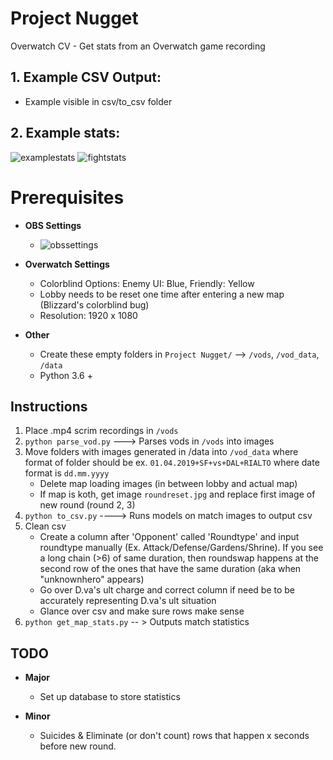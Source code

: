 # Project Nugget
Overwatch CV - Get stats from an Overwatch game recording

## 1. Example CSV Output:
- Example visible in csv/to_csv folder

## 2. Example stats:
![examplestats](https://user-images.githubusercontent.com/47507106/57599467-9c5de500-750b-11e9-8130-c483474d84ea.PNG)
![fightstats](https://user-images.githubusercontent.com/47507106/58194561-ba011c00-7c7a-11e9-8371-67e2fc923983.PNG)

# Prerequisites
* **OBS Settings**
  * ![obssettings](https://user-images.githubusercontent.com/47507106/58447188-80844280-80b8-11e9-8c9a-ee7054c0c113.PNG)

* **Overwatch Settings**
  * Colorblind Options: Enemy UI: Blue, Friendly: Yellow
  * Lobby needs to be reset one time after entering a new map (Blizzard's colorblind bug)
  * Resolution: 1920 x 1080

* **Other**
  * Create these empty folders in `Project Nugget/` --> `/vods`, `/vod_data`, `/data`
  * Python 3.6 +

## Instructions
1. Place .mp4 scrim recordings in `/vods`
1. `python parse_vod.py` ---> Parses vods in `/vods` into images  
1. Move folders with images generated in /data into `/vod_data` where format of folder should be ex. `01.04.2019+SF+vs+DAL+RIALTO`  where date format is `dd.mm.yyyy`
    * Delete map loading images (in between lobby and actual map)
    * If map is koth, get image `roundreset.jpg` and replace first image of new round (round 2, 3)
1. `python to_csv.py` ----> Runs models on match images to output csv
1. Clean csv
    * Create a column after 'Opponent' called 'Roundtype' and input roundtype manually (Ex. Attack/Defense/Gardens/Shrine).  If you see a long chain (>6) of same duration, then roundswap happens at the second row of the ones that have the same duration (aka when "unknownhero" appears)
    * Go over D.va's ult charge and correct column if need be to be accurately representing D.va's ult situation
    * Glance over csv and make sure rows make sense
1. `python get_map_stats.py` -- > Outputs match statistics

## TODO
* **Major**
  * Set up database to store statistics

* **Minor**
  * Suicides & Eliminate (or don't count) rows that happen x seconds before new round.
